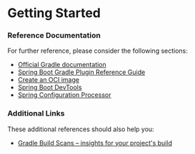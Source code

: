 # Getting Started

### Reference Documentation

For further reference, please consider the following sections:

* [Official Gradle documentation](https://docs.gradle.org)
* [Spring Boot Gradle Plugin Reference Guide](https://docs.spring.io/spring-boot/docs/3.1.5/gradle-plugin/reference/html/)
* [Create an OCI image](https://docs.spring.io/spring-boot/docs/3.1.5/gradle-plugin/reference/html/#build-image)
* [Spring Boot DevTools](https://docs.spring.io/spring-boot/docs/3.1.5/reference/htmlsingle/index.html#using.devtools)
* [Spring Configuration Processor](https://docs.spring.io/spring-boot/docs/3.1.5/reference/htmlsingle/index.html#appendix.configuration-metadata.annotation-processor)

### Additional Links

These additional references should also help you:

* [Gradle Build Scans – insights for your project's build](https://scans.gradle.com#gradle)

